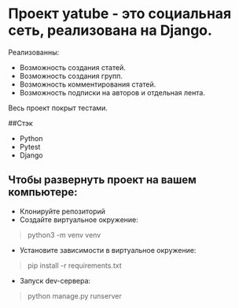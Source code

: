 # Проект yatube - это социальная сеть, реализована на Django.
Реализованны:
 - Возможность создания статей.
 - Возможность создания групп.
 - Возможность комментирования статей.
 - Возможность подписки на авторов и отдельная лента.
  
  Весь проект покрыт тестами.
  
##Стэк

- Python
- Pytest
- Django  
  
## Чтобы развернуть проект на вашем компьютере:
- Клонируйте репозиторий
- Создайте виртуальное окружение:
>python3 -m venv venv
- Установите зависимости в виртуальное окружение:
>pip install -r requirements.txt
- Запуск dev-сервера:
> python manage.py runserver

